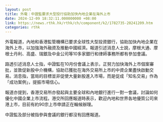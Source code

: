 ```yaml
---
layout: post
title: 外電：中證監要求大型投行協助加快內地企業在海外上市
date: 2024-12-09 18:32:11.000000000 +08:00
link: https://news.rthk.hk/rthk/ch/component/k2/1782735-20241209.htm
categories: rthk
---
```


外電報道，內地和香港監管機構已要求全球性大型投資銀行，協助加快內地企業在海外上市，以加強海外融資及推動中國經濟。報道引述消息人士說，摩根大通、摩根士丹利、高盛、瑞銀及中金公司等10多家銀行和律師事務所都有參加會議。

路透引述消息人士指，中證監在10月份會議上表示，正努力加快海外上市個案審批，並敦促新股中介機構，協助已獲批在海外交易所上市的中資企業盡快啟動交易。消息指，當局的目標並非促使大量新股進入市場，而是促成「知名交易」作為「成功案例」，提振市場信心。

報道亦提到，香港交易所亦發起與主要全球和內地銀行進行一對一會議，討論如何優化中國企業上市流程。港交所回應報道時表示，歡迎內地和世界各地優質公司來港上市，目前有約90宗上市申請正在輪候辦理。

中證監及部分被指參與會議的銀行都沒有回應報道。
